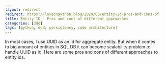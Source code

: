 ```yaml
---
layout: redirect
redirect: https://lukeonpython.blog/2020/05/entity-id-pros-and-cons-of-different-approaches/
title: Entity ID - Pros and cons of different approaches 
categories: [ddd]
tags: [python, ddd, persistency, code architecture]
---
```

In most cases, I use UUID as an id for aggregate entity. But when it comes to big amount of entities in SQL DB it can become scalability problem to handle UUID as id. Here are some pros and cons of different approaches to entity ids.

